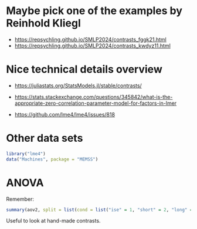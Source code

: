 # Maybe pick one of the examples by Reinhold Kliegl

* https://repsychling.github.io/SMLP2024/contrasts_fggk21.html
* https://repsychling.github.io/SMLP2024/contrasts_kwdyz11.html

# Nice technical details overview

* https://juliastats.org/StatsModels.jl/stable/contrasts/

* https://stats.stackexchange.com/questions/345842/what-is-the-appropriate-zero-correlation-parameter-model-for-factors-in-lmer

* https://github.com/lme4/lme4/issues/818

# Other data sets

```r
library("lme4")
data("Machines", package = "MEMSS")
```

# ANOVA

Remember:

```r
summary(aov2, split = list(cond = list("ise" = 1, "short" = 2, "long" = 3)))
```

Useful to look at hand-made contrasts.


